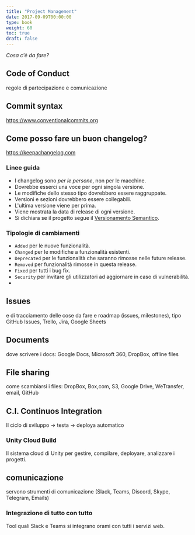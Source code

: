 ```yaml
---
title: "Project Management"
date: 2017-09-09T00:00:00
type: book
weight: 60
toc: true
draft: false
---
```


*Cosa c'è da fare?*

## Code of Conduct
regole di partecipazione e comunicazione

## Commit syntax
https://www.conventionalcommits.org

## Come posso fare un buon changelog?
<https://keepachangelog.com>

### Linee guida
- I changelog sono _per le persone_, non per le macchine.
- Dovrebbe esserci una voce per ogni singola versione.
- Le modifiche dello stesso tipo dovrebbero essere raggruppate.
- Versioni e sezioni dovrebbero essere collegabili.
- L'ultima versione viene per prima.
- Viene mostrata la data di release di ogni versione.
- Si dichiara se il progetto segue il [Versionamento Semantico](https://semver.org/).

### Tipologie di cambiamenti
- `Added` per le nuove funzionalità.
- `Changed` per le modifiche a funzionalità esistenti.
- `Deprecated` per le funzionalità che saranno rimosse nelle future release.
- `Removed` per funzionalità rimosse in questa release.
- `Fixed` per tutti i bug fix.
- `Security` per invitare gli utilizzatori ad aggiornare in caso di vulnerabilità.
- 
## Issues
e di tracciamento delle cose da fare e roadmap (issues, milestones), tipo GitHub Issues, Trello, Jira, Google Sheets

## Documents
dove scrivere i docs: Google Docs, Microsoft 360, DropBox, offline files

## File sharing
come scambiarsi i files: DropBox, Box,com, S3, Google Drive, WeTransfer, email, GitHub

## C.I. Continuos Integration
Il ciclo di sviluppo -> testa -> deploya automatico

### Unity Cloud Build
Il sistema cloud di Unity per gestire, compilare, deployare, analizzare i progetti.

## comunicazione
servono strumenti di comunicazione (Slack, Teams, Discord, Skype, Telegram, Emails)

### Integrazione di tutto con tutto
Tool quali Slack e Teams si integrano orami con tutti i servizi web.

